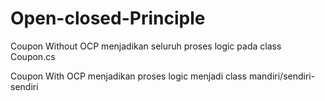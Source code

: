 # Open-closed-Principle

Coupon Without OCP menjadikan seluruh proses logic pada class Coupon.cs

Coupon With OCP menjadikan proses logic menjadi class mandiri/sendiri-sendiri
